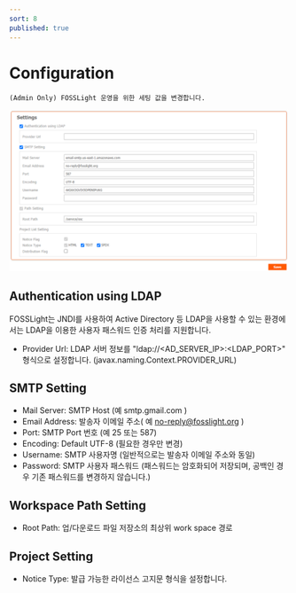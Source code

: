 ```yaml
---
sort: 8
published: true
---
```

# Configuration
```note
(Admin Only) FOSSLight 운영을 위한 세팅 값을 변경합니다. 
```

![config](../images/8-1_configuration.png)

## Authentication using LDAP
FOSSLight는 JNDI를 사용하여 Active Directory 등 LDAP을 사용할 수 있는 환경에서는 LDAP을 이용한 사용자 패스워드 인증 처리를 지원합니다.
- Provider Url: LDAP 서버 정보를 "ldap://<AD_SERVER_IP>:<LDAP_PORT>" 형식으로 설정합니다. (javax.naming.Context.PROVIDER_URL)

## SMTP Setting

- Mail Server: SMTP Host (예 smtp.gmail.com )
- Email Address: 발송자 이메일 주소( 예 no-reply@fosslight.org )
- Port: SMTP Port 번호 (예 25 또는 587)
- Encoding: Default UTF-8 (필요한 경우만 변경)
- Username: SMTP 사용자명 (일반적으로는 발송자 이메일 주소와 동일)
- Password: SMTP 사용자 패스워드 (패스워드는 암호화되어 저장되며, 공백인 경우 기존 패스워드를 변경하지 않습니다.)

## Workspace Path Setting
- Root Path: 업/다운로드 파일 저장소의 최상위 work space 경로

## Project Setting
- Notice Type: 발급 가능한 라이선스 고지문 형식을 설정합니다.
